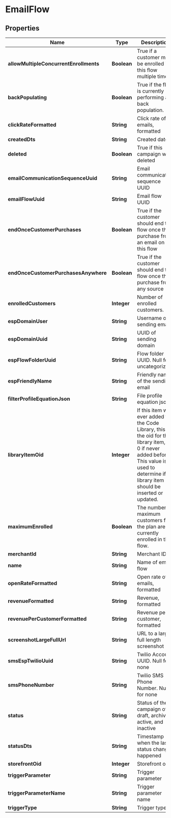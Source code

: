 

# EmailFlow


## Properties

| Name | Type | Description | Notes |
|------------ | ------------- | ------------- | -------------|
|**allowMultipleConcurrentEnrollments** | **Boolean** | True if a customer may be enrolled in this flow multiple times |  [optional] |
|**backPopulating** | **Boolean** | True if the flow is currently performing a back population. |  [optional] |
|**clickRateFormatted** | **String** | Click rate of emails, formatted |  [optional] |
|**createdDts** | **String** | Created date |  [optional] |
|**deleted** | **Boolean** | True if this campaign was deleted |  [optional] |
|**emailCommunicationSequenceUuid** | **String** | Email communication sequence UUID |  [optional] |
|**emailFlowUuid** | **String** | Email flow UUID |  [optional] |
|**endOnceCustomerPurchases** | **Boolean** | True if the customer should end the flow once they purchase from an email on this flow |  [optional] |
|**endOnceCustomerPurchasesAnywhere** | **Boolean** | True if the customer should end the flow once they purchase from any source |  [optional] |
|**enrolledCustomers** | **Integer** | Number of enrolled customers. |  [optional] |
|**espDomainUser** | **String** | Username of sending email |  [optional] |
|**espDomainUuid** | **String** | UUID of sending domain |  [optional] |
|**espFlowFolderUuid** | **String** | Flow folder UUID.  Null for uncategorized |  [optional] |
|**espFriendlyName** | **String** | Friendly name of the sending email |  [optional] |
|**filterProfileEquationJson** | **String** | File profile equation json |  [optional] |
|**libraryItemOid** | **Integer** | If this item was ever added to the Code Library, this is the oid for that library item, or 0 if never added before.  This value is used to determine if a library item should be inserted or updated. |  [optional] |
|**maximumEnrolled** | **Boolean** | The number of maximum customers for the plan are currently enrolled in this flow. |  [optional] |
|**merchantId** | **String** | Merchant ID |  [optional] |
|**name** | **String** | Name of email flow |  [optional] |
|**openRateFormatted** | **String** | Open rate of emails, formatted |  [optional] |
|**revenueFormatted** | **String** | Revenue, formatted |  [optional] |
|**revenuePerCustomerFormatted** | **String** | Revenue per customer, formatted |  [optional] |
|**screenshotLargeFullUrl** | **String** | URL to a large full length screenshot |  [optional] |
|**smsEspTwilioUuid** | **String** | Twilio Account UUID.  Null for none |  [optional] |
|**smsPhoneNumber** | **String** | Twilio SMS Phone Number.  Null for none |  [optional] |
|**status** | **String** | Status of the campaign of draft, archived, active, and inactive |  [optional] |
|**statusDts** | **String** | Timestamp when the last status change happened |  [optional] |
|**storefrontOid** | **Integer** | Storefront oid |  [optional] |
|**triggerParameter** | **String** | Trigger parameter |  [optional] |
|**triggerParameterName** | **String** | Trigger parameter name |  [optional] |
|**triggerType** | **String** | Trigger type |  [optional] |



